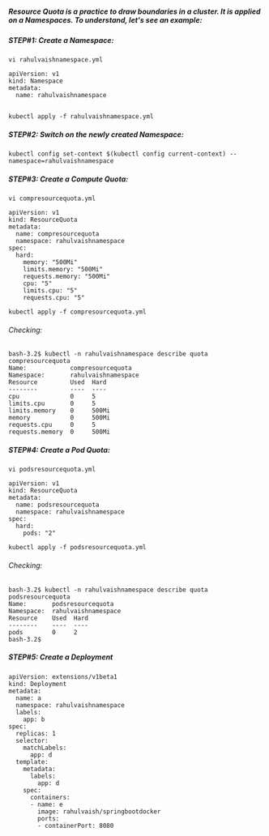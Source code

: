 ##### Resource Quota is a practice to draw boundaries in a cluster. It is applied on a Namespaces. To understand, let's see an example:

##### STEP#1: Create a Namespace:
```
vi rahulvaishnamespace.yml
```
```
apiVersion: v1
kind: Namespace
metadata:
  name: rahulvaishnamespace
  
```
```
kubectl apply -f rahulvaishnamespace.yml
```
##### STEP#2: Switch on the newly created Namespace:
```
kubectl config set-context $(kubectl config current-context) --namespace=rahulvaishnamespace
```

##### STEP#3: Create a Compute Quota:
```
vi compresourcequota.yml
```
```
apiVersion: v1
kind: ResourceQuota
metadata:
  name: compresourcequota
  namespace: rahulvaishnamespace
spec:
  hard:
    memory: "500Mi"
    limits.memory: "500Mi"
    requests.memory: "500Mi"
    cpu: "5"
    limits.cpu: "5"
    requests.cpu: "5"
```
```
kubectl apply -f compresourcequota.yml
```
###### Checking:

```
bash-3.2$ kubectl -n rahulvaishnamespace describe quota compresourcequota
Name:            compresourcequota
Namespace:       rahulvaishnamespace
Resource         Used  Hard
--------         ----  ----
cpu              0     5
limits.cpu       0     5
limits.memory    0     500Mi
memory           0     500Mi
requests.cpu     0     5
requests.memory  0     500Mi
```

##### STEP#4: Create a Pod Quota:
```
vi podsresourcequota.yml
```
```
apiVersion: v1
kind: ResourceQuota
metadata:
  name: podsresourcequota
  namespace: rahulvaishnamespace
spec:
  hard:
    pods: "2"
```
```
kubectl apply -f podsresourcequota.yml
```
###### Checking:
```
bash-3.2$ kubectl -n rahulvaishnamespace describe quota podsresourcequota
Name:       podsresourcequota
Namespace:  rahulvaishnamespace
Resource    Used  Hard
--------    ----  ----
pods        0     2
bash-3.2$ 

```
##### STEP#5: Create a Deployment
```
apiVersion: extensions/v1beta1
kind: Deployment
metadata:
  name: a
  namespace: rahulvaishnamespace
  labels:
    app: b
spec:
  replicas: 1
  selector:
    matchLabels:
      app: d
  template:
    metadata:
      labels:
        app: d
    spec:
      containers:
      - name: e
        image: rahulvaish/springbootdocker
        ports:
        - containerPort: 8080
 ```
 
 
 

